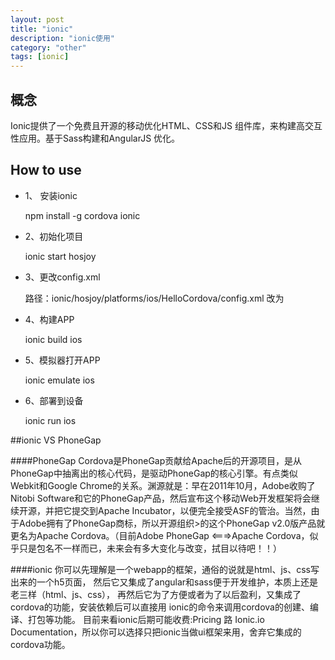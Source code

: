 ```yaml
---
layout: post
title: "ionic"
description: "ionic使用"
category: "other"
tags: [ionic]
---
```


## 概念
Ionic提供了一个免费且开源的移动优化HTML、CSS和JS 组件库，来构建高交互性应用。基于Sass构建和AngularJS 优化。

## How to use

- 1、 安装ionic

  npm install -g cordova ionic

- 2、初始化项目

  ionic start hosjoy

- 3、更改config.xml

  路径：ionic/hosjoy/platforms/ios/HelloCordova/config.xml
      <content src="index.html" />
      改为 <content src="http://m.ttmai.com" />

- 4、构建APP

  ionic build ios

- 5、模拟器打开APP

  ionic emulate ios

- 6、部署到设备

  ionic run ios

##ionic VS PhoneGap

####PhoneGap
Cordova是PhoneGap贡献给Apache后的开源项目，是从PhoneGap中抽离出的核心代码，是驱动PhoneGap的核心引擎。有点类似Webkit和Google Chrome的关系。渊源就是：早在2011年10月，Adobe收购了Nitobi Software和它的PhoneGap产品，然后宣布这个移动Web开发框架将会继续开源，并把它提交到Apache Incubator，以便完全接受ASF的管治。当然，由于Adobe拥有了PhoneGap商标，所以开源组织>的这个PhoneGap v2.0版产品就更名为Apache Cordova。（目前Adobe PhoneGap <===>Apache Cordova，似乎只是包名不一样而已，未来会有多大变化与改变，拭目以待吧！！）

####ionic
你可以先理解是一个webapp的框架，通俗的说就是html、js、css写出来的一个h5页面，
然后它又集成了angular和sass便于开发维护，本质上还是老三样（html、js、css），
再然后它为了方便或者为了以后盈利，又集成了cordova的功能，安装依赖后可以直接用
ionic的命令来调用cordova的创建、编译、打包等功能。
目前来看ionic后期可能收费:Pricing 路 Ionic.io Documentation，所以你可以选择只把ionic当做ui框架来用，舍弃它集成的cordova功能。

